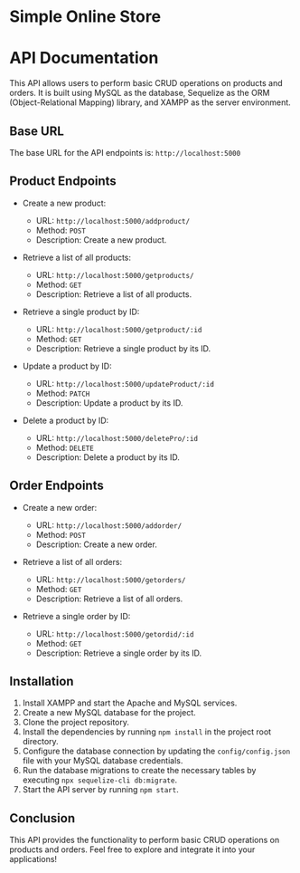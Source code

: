 # Simple Online Store
# API Documentation

This API allows users to perform basic CRUD operations on products and orders. It is built using MySQL as the database, Sequelize as the ORM (Object-Relational Mapping) library, and XAMPP as the server environment.

## Base URL

The base URL for the API endpoints is: `http://localhost:5000`

## Product Endpoints

- Create a new product:
  - URL: `http://localhost:5000/addproduct/`
  - Method: `POST`
  - Description: Create a new product.

- Retrieve a list of all products:
  - URL: `http://localhost:5000/getproducts/`
  - Method: `GET`
  - Description: Retrieve a list of all products.

- Retrieve a single product by ID:
  - URL: `http://localhost:5000/getproduct/:id`
  - Method: `GET`
  - Description: Retrieve a single product by its ID.

- Update a product by ID:
  - URL: `http://localhost:5000/updateProduct/:id`
  - Method: `PATCH`
  - Description: Update a product by its ID.

- Delete a product by ID:
  - URL: `http://localhost:5000/deletePro/:id`
  - Method: `DELETE`
  - Description: Delete a product by its ID.

## Order Endpoints

- Create a new order:
  - URL: `http://localhost:5000/addorder/`
  - Method: `POST`
  - Description: Create a new order.

- Retrieve a list of all orders:
  - URL: `http://localhost:5000/getorders/`
  - Method: `GET`
  - Description: Retrieve a list of all orders.

- Retrieve a single order by ID:
  - URL: `http://localhost:5000/getordid/:id`
  - Method: `GET`
  - Description: Retrieve a single order by its ID.

## Installation

1. Install XAMPP and start the Apache and MySQL services.
2. Create a new MySQL database for the project.
3. Clone the project repository.
4. Install the dependencies by running `npm install` in the project root directory.
5. Configure the database connection by updating the `config/config.json` file with your MySQL database credentials.
6. Run the database migrations to create the necessary tables by executing `npx sequelize-cli db:migrate`.
7. Start the API server by running `npm start`.

## Conclusion

This API provides the functionality to perform basic CRUD operations on products and orders. Feel free to explore and integrate it into your applications!

